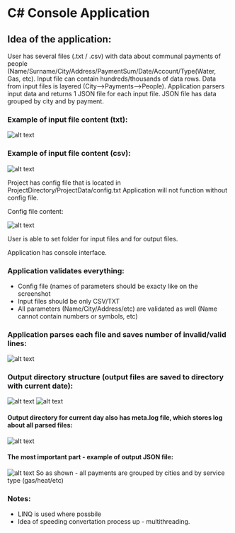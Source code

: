 # C# Console Application
## Idea of the application:
User has several files (.txt / .csv) with data about communal payments of people (Name/Surname/City/Address/PaymentSum/Date/Account/Type(Water, Gas, etc). 
Input file can contain hundreds/thousands of data rows.
Data from input files is layered (City-->Payments-->People). Application parsers input data and returns 1 JSON file for each input file. JSON file has data grouped by city and by payment.
### Example of input file content (txt):
![alt text](https://media.discordapp.net/attachments/627965989899993138/1022840279331512350/unknown.png)
### Example of input file content (csv): 
![alt text](https://media.discordapp.net/attachments/627965989899993138/1022845509343395880/unknown.png?width=463&height=676)

Project has config file that is located in ProjectDirectory/ProjectData/config.txt
Application will not function without config file.

Config file content:

![alt text](https://media.discordapp.net/attachments/627965989899993138/1022841107333255178/unknown.png)

User is able to set folder for input files and for output files.

Application has console interface.

### Application validates everything:
* Config file (names of parameters should be exacty like on the screenshot
* Input files should be only CSV/TXT
* All parameters (Name/City/Address/etc) are validated as well (Name cannot contain numbers or symbols, etc)

### Application parses each file and saves number of invalid/valid lines:
![alt text](https://media.discordapp.net/attachments/627965989899993138/1022843002009440326/unknown.png)

### Output directory structure (output files are saved to directory with current date):
![alt text](https://media.discordapp.net/attachments/627965989899993138/1022843312962543676/unknown.png)
![alt text](https://media.discordapp.net/attachments/627965989899993138/1022844177198895145/unknown.png)
#### Output directory for current day also has meta.log file, which stores log about all parsed files: 
![alt text](https://media.discordapp.net/attachments/627965989899993138/1022844416169353236/unknown.png?width=1440&height=118)

#### The most important part - example of output JSON file:
![alt text](https://media.discordapp.net/attachments/627965989899993138/1022844924892282940/unknown.png?width=1440&height=586)
So as shown - all payments are grouped by cities and by service type (gas/heat/etc)

### Notes:
* LINQ is used where possbile
* Idea of speeding convertation process up - multithreading. 
